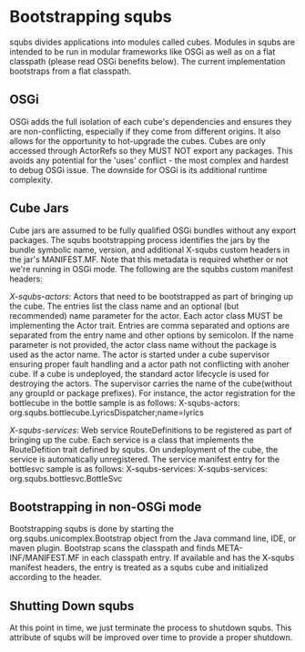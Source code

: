Bootstrapping squbs
===================

squbs divides applications into modules called cubes. Modules in squbs are intended to be run in modular frameworks like OSGi as well as on a flat classpath (please read OSGi benefits below). The current implementation bootstraps from a flat classpath.


OSGi
-------------
OSGi adds the full isolation of each cube's dependencies and ensures they are non-conflicting, especially if they come from different origins. It also allows for the opportunity to hot-upgrade the cubes. Cubes are only accessed through ActorRefs so they MUST NOT export any packages. This avoids any potential for the 'uses' conflict - the most complex and hardest to debug OSGi issue. The downside for OSGi is its additional runtime complexity.


Cube Jars
---------
Cube jars are assumed to be fully qualified OSGi bundles without any export packages. The squbs bootstrapping process identifies the jars by the bundle symbolic name, version, and additional X-squbs custom headers in the jar's MANIFEST.MF. Note that this metadata is required whether or not we're running in OSGi mode. The following are the squbbs custom manifest headers:

*X-squbs-actors*: Actors that need to be bootstrapped as part of bringing up the cube. The entries list the class name and an optional (but recommended) name parameter for the actor. Each actor class MUST be implementing the Actor trait. Entries are comma separated and options are separated from the entry name and other options by semicolon. If the name parameter is not provided, the actor class name without the package is used as the actor name. The actor is started under a cube supervisor ensuring proper fault handling and a actor path not conflicting with anoher cube. If a cube is undeployed, the standard actor lifecycle is used for destroying the actors. The supervisor carries the name of the cube(without any groupId or package prefixes). For instance, the actor registration for the bottlecube in the bottle sample is as follows:
    X-squbs-actors: org.squbs.bottlecube.LyricsDispatcher;name=lyrics


*X-squbs-services*: Web service RouteDefinitions to be registered as part of bringing up the cube. Each service is a class that implements the RouteDefition trait defined by squbs. On undeployment of the cube, the service is automatically unregistered. The service manifest entry for the bottlesvc sample is as follows:
    X-squbs-services: X-squbs-services: org.squbs.bottlesvc.BottleSvc


Bootstrapping in non-OSGi mode
------------------------------
Bootstrapping squbs is done by starting the org.squbs.unicomplex.Bootstrap object from the Java command line, IDE, or maven plugin. Bootstrap scans the classpath and finds META-INF/MANIFEST.MF in each classpath entry. If available and has the X-squbs manifest headers, the entry is treated as a squbs cube and initialized according to the header.


Shutting Down squbs
-------------------
At this point in time, we just terminate the process to shutdown squbs. This attribute of squbs will be improved over time to provide a proper shutdown.
